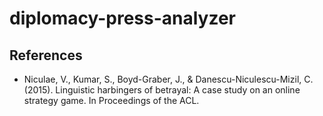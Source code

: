 # diplomacy-press-analyzer

## References
- Niculae, V., Kumar, S., Boyd-Graber, J., & Danescu-Niculescu-Mizil, C. (2015). Linguistic harbingers of betrayal: A case study on an online strategy game. In Proceedings of the ACL.

